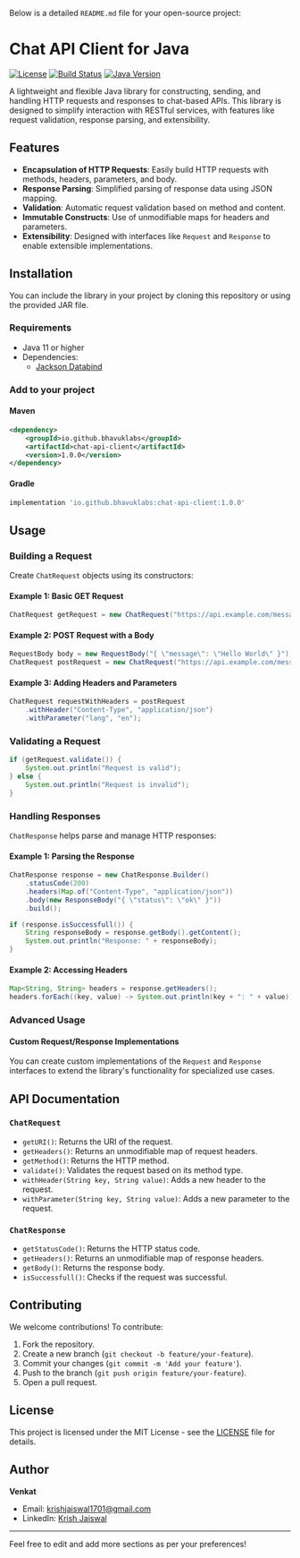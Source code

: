 Below is a detailed `README.md` file for your open-source project:


# Chat API Client for Java

[![License](https://img.shields.io/badge/license-MIT-blue.svg)](LICENSE)
[![Build Status](https://img.shields.io/badge/build-passing-brightgreen.svg)](#)
[![Java Version](https://img.shields.io/badge/java-17%2B-orange.svg)](https://www.oracle.com/java/)

A lightweight and flexible Java library for constructing, sending, and handling HTTP requests and responses to chat-based APIs. This library is designed to simplify interaction with RESTful services, with features like request validation, response parsing, and extensibility.

## Features

- **Encapsulation of HTTP Requests**: Easily build HTTP requests with methods, headers, parameters, and body.
- **Response Parsing**: Simplified parsing of response data using JSON mapping.
- **Validation**: Automatic request validation based on method and content.
- **Immutable Constructs**: Use of unmodifiable maps for headers and parameters.
- **Extensibility**: Designed with interfaces like `Request` and `Response` to enable extensible implementations.

## Installation

You can include the library in your project by cloning this repository or using the provided JAR file.

### Requirements

- Java 11 or higher
- Dependencies:
  - [Jackson Databind](https://github.com/FasterXML/jackson-databind)

### Add to your project

#### Maven
```xml
<dependency>
    <groupId>io.github.bhavuklabs</groupId>
    <artifactId>chat-api-client</artifactId>
    <version>1.0.0</version>
</dependency>
```

#### Gradle
```gradle
implementation 'io.github.bhavuklabs:chat-api-client:1.0.0'
```

## Usage

### Building a Request

Create `ChatRequest` objects using its constructors:

#### Example 1: Basic GET Request
```java
ChatRequest getRequest = new ChatRequest("https://api.example.com/messages", "YOUR_API_KEY");
```

#### Example 2: POST Request with a Body
```java
RequestBody body = new RequestBody("{ \"message\": \"Hello World\" }");
ChatRequest postRequest = new ChatRequest("https://api.example.com/messages", "YOUR_API_KEY", body);
```

#### Example 3: Adding Headers and Parameters
```java
ChatRequest requestWithHeaders = postRequest
    .withHeader("Content-Type", "application/json")
    .withParameter("lang", "en");
```

### Validating a Request
```java
if (getRequest.validate()) {
    System.out.println("Request is valid");
} else {
    System.out.println("Request is invalid");
}
```

### Handling Responses

`ChatResponse` helps parse and manage HTTP responses:

#### Example 1: Parsing the Response
```java
ChatResponse response = new ChatResponse.Builder()
    .statusCode(200)
    .headers(Map.of("Content-Type", "application/json"))
    .body(new ResponseBody("{ \"status\": \"ok\" }"))
    .build();

if (response.isSuccessfull()) {
    String responseBody = response.getBody().getContent();
    System.out.println("Response: " + responseBody);
}
```

#### Example 2: Accessing Headers
```java
Map<String, String> headers = response.getHeaders();
headers.forEach((key, value) -> System.out.println(key + ": " + value));
```

### Advanced Usage

#### Custom Request/Response Implementations
You can create custom implementations of the `Request` and `Response` interfaces to extend the library's functionality for specialized use cases.

## API Documentation

### `ChatRequest`
- `getURI()`: Returns the URI of the request.
- `getHeaders()`: Returns an unmodifiable map of request headers.
- `getMethod()`: Returns the HTTP method.
- `validate()`: Validates the request based on its method type.
- `withHeader(String key, String value)`: Adds a new header to the request.
- `withParameter(String key, String value)`: Adds a new parameter to the request.

### `ChatResponse`
- `getStatusCode()`: Returns the HTTP status code.
- `getHeaders()`: Returns an unmodifiable map of response headers.
- `getBody()`: Returns the response body.
- `isSuccessfull()`: Checks if the request was successful.

## Contributing

We welcome contributions! To contribute:

1. Fork the repository.
2. Create a new branch (`git checkout -b feature/your-feature`).
3. Commit your changes (`git commit -m 'Add your feature'`).
4. Push to the branch (`git push origin feature/your-feature`).
5. Open a pull request.

## License

This project is licensed under the MIT License - see the [LICENSE](LICENSE) file for details.

## Author

**Venkat**
- Email: [krishjaiswal1701@gmail.com](mailto:krishjaiswal1701@gmail.com)
- LinkedIn: [Krish Jaiswal](https://linkedin.com/in/jaiswal-krish)

---

Feel free to edit and add more sections as per your preferences!